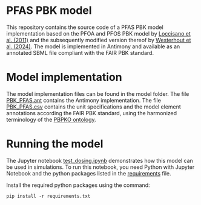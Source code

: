 # PFAS PBK model

This repository contains the source code of a PFAS PBK model implementation based on the PFOA and PFOS PBK model by [Loccisano et al. (2011)](https://www.sciencedirect.com/science/article/abs/pii/S0273230010002242?via%3Dihub]) and the subsequently modified version thereof by [Westerhout et al. (2024)](https://doi.org/10.1093/toxsci/kfae006). The model is implemented in Antimony and available as an annotated SBML file compliant with the FAIR PBK standard.

# Model implementation

The model implementation files can be found in the model folder. The file [PBK_PFAS.ant](model/PBK_PFAS.ant) contains the Antimony implementation. The file [PBK_PFAS.csv](model/PBK_PFAS.csv) contains the unit specifications and the model element annotations according the FAIR PBK standard, using the harmonized terminology of the [PBPKO ontology](https://github.com/InSilicoVida-Research-Lab/pbpko).

# Running the model 

The Jupyter notebook [test_dosing.ipynb](notebooks/test_dosing.ipynb) demonstrates how this model can be used in simulations. To run this notebook, you need Python with Jupyter Notebook and the python packages listed in the [requirements](requirements.txt) file.

Install the required python packages using the command:

```
pip install -r requirements.txt
```
